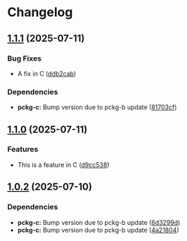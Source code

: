 # Changelog

## [1.1.1](https://github.com/d3xter666/release-please-monorepo-poc/compare/pckg-c-v1.1.0...pckg-c-v1.1.1) (2025-07-11)


### Bug Fixes

* A fix in C ([ddb2cab](https://github.com/d3xter666/release-please-monorepo-poc/commit/ddb2cab0baf6c8659bbc0e1333530abbe69e92ed))


### Dependencies

* **pckg-c:** Bump version due to pckg-b update ([81703cf](https://github.com/d3xter666/release-please-monorepo-poc/commit/81703cfa90cbdbf5f80f47a4d153a717328d6e61))

## [1.1.0](https://github.com/d3xter666/release-please-monorepo-poc/compare/pckg-c-v1.0.2...pckg-c-v1.1.0) (2025-07-11)


### Features

* This is a feature in C ([d9cc538](https://github.com/d3xter666/release-please-monorepo-poc/commit/d9cc538e467173c2318c6b582d08c8e9940f08dc))

## [1.0.2](https://github.com/d3xter666/release-please-monorepo-poc/compare/pckg-c-v1.0.1...pckg-c-v1.0.2) (2025-07-10)


### Dependencies

* **pckg-c:** Bump version due to pckg-b update ([6d3299d](https://github.com/d3xter666/release-please-monorepo-poc/commit/6d3299da8c116cb30bec491e3ed06ce1563a3421))
* **pckg-c:** Bump version due to pckg-b update ([4a21804](https://github.com/d3xter666/release-please-monorepo-poc/commit/4a218043ea6fdc83936c026658977200d63c1cc9))
